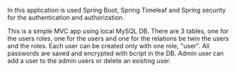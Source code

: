 In this application is used Spring Boot, Spring Timeleaf and Spring security for the authentication and authorization.

This is a simple MVC app using local MySQL DB. There are 3 tables, one for the users roles, one for the users and one for the relations be twin the users and the roles. Each user can be created only with one role, "user". All passwords are saved and encrypted with bcript in the DB. Admin user can add a user to the admin users or delete an existing user.

